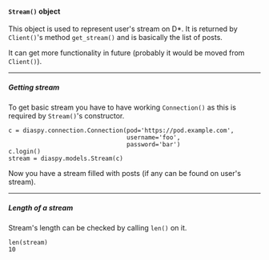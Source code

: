#### `Stream()` object

This object is used to represent user's stream on D\*. 
It is returned by `Client()`'s method `get_stream()` and 
is basically the list of posts. 

It can get more functionality in future (probably it would be 
moved from `Client()`).

----

##### Getting stream

To get basic stream you have to have working `Connection()` as 
this is required by `Stream()`'s constructor.

    c = diaspy.connection.Connection(pod='https://pod.example.com',
                                     username='foo',
                                     password='bar')
    c.login()
    stream = diaspy.models.Stream(c)

Now you have a stream filled with posts (if any can be found on user's stream).

----

##### Length of a stream

Stream's length can be checked by calling `len()` on it.

    len(stream)
    10
